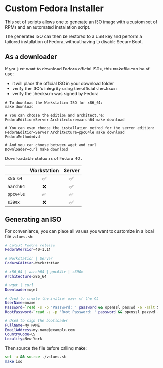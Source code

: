 # Custom Fedora Installer

This set of scripts allows one to generate an ISO image with a custom set of RPMs and an automated installation script.

The generated ISO can then be restored to a USB key and perform a tailored installation of Fedora, without having to disable Secure Boot.

## As a downloader

If you just want to download Fedora official ISOs, this makefile can be of use:
 - it will place the official ISO in your download folder
 - verify the ISO's integrity using the official checksum
 - verify the checksum was signed by Fedora

```shell
# To download the Workstation ISO for x86_64:
make download

# You can choose the edition and architecture:
FedoraEdition=Server Architecture=aarch64 make download

# You can even choose the installation method for the server edition:
FedoraEdition=Server Architecture=ppc64le make download FedoraMethod=dvd

# And you can choose between wget and curl
Downloader=curl make download
```

Downloadable status as of Fedora 40 :

|           | Workstation | Server |
|:----------|:-----------:|:------:|
| `x86_64`  | ✅          | ✅     |
| `aarch64` | ❌          | ✅     |
| `ppc64le` | ✅          | ✅     |
| `s390x`   | ❌          | ✅     |

## Generating an ISO

For conveniance, you can place all values you want to customize in a local file `values.sh`:

```bash
# Latest Fedora release
FedoraVersion=40-1.14

# Workstation | Server
FedoraEdition=Workstation

# x86_64 | aarch64 | ppc64le | s390x
Architecture=x86_64

# wget | curl
Downloader=wget

# Used to create the initial user of the OS
UserName=mname
Password=`read -s -p 'Password: ' password && openssl passwd -6 -salt SomeRandomSalt $password`
RootPassword=`read -s -p 'Root Password: ' password && openssl passwd -6 -salt SomeRandomSalt $password`

# Used to sign the bootloader
FullName=My NAME
EmailAddress=my.name@example.com
CountryCode=US
Locality=New York
```

Then source the file before calling make:

```bash
set -a && source ./values.sh
make iso
```
